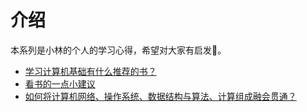 # 介绍

本系列是小林的个人的学习心得，希望对大家有启发:muscle:。

- [学习计算机基础有什么推荐的书？](cs_learn.md)
- [看书的一点小建议](look_book.md)
- [如何将计算机网络、操作系统、数据结构与算法、计算组成融会贯通？](feel_cs.md)

